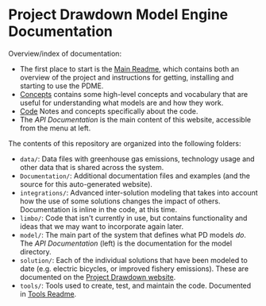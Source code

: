 # Project Drawdown Model Engine Documentation

Overview/index of documentation:

* The first place to start is the [Main Readme](drawdown_solutions.html), which contains both an overview of the project and instructions for getting, installing and starting to use the PDME.
* [Concepts](concepts.html) contains some high-level concepts and vocabulary that are useful for understanding what models are and how they work.
* [Code](code_top.html)  Notes and concepts specifically about the code.
* The *API Documentation* is the main content of this website, accessible from the menu at left.

The contents of this repository are organized into the following folders:

* `data/`: Data files with greenhouse gas emissions, technology usage and other data that is shared across the system.
* `Documentation/`: Additional documentation files and examples (and the source for this auto-generated website).
* `integrations/`: Advanced inter-solution modeling that takes into account how the use of some solutions changes the impact of others.  Documentation is inline in the code, at this time.
* `limbo/`: Code that isn't currently in use, but contains functionality and ideas that we may want to incorporate again later.
* `model/`: The main part of the system that defines what PD models *do*.  The *API Documentation* (left) is the documentation for the model directory.
* `solution/`: Each of the individual solutions that have been modeled to date (e.g. electric bicycles, or improved fishery emissions).  These are documented on the [Project Drawdown website](https://drawdown.org/solutions).
* `tools/`: Tools used to create, test, and maintain the code.  Documented in [Tools Readme](tools.html).



